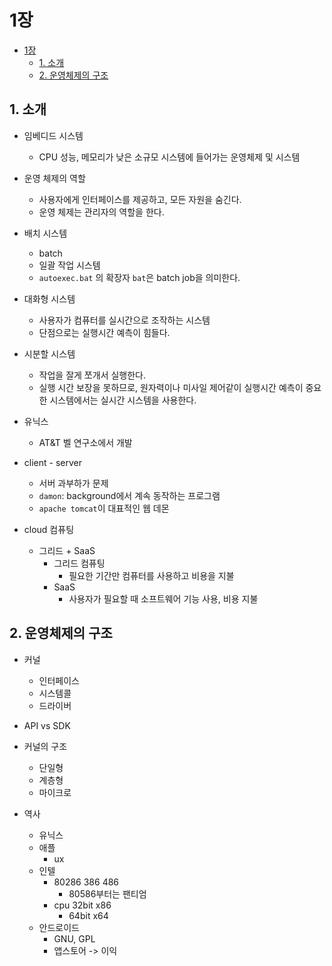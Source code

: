 # 1장

<!-- TOC -->

- [1장](#1장)
  - [1. 소개](#1-소개)
  - [2. 운영체제의 구조](#2-운영체제의-구조)

<!-- /TOC -->

## 1. 소개

* 임베디드 시스템
  * CPU 성능, 메모리가 낮은 소규모 시스템에 들어가는 운영체제 및 시스템

* 운영 체제의 역할
  * 사용자에게 인터페이스를 제공하고, 모든 자원을 숨긴다.
  * 운영 체제는 관리자의 역할을 한다.

* 배치 시스템
  * batch
  * 일괄 작업 시스템
  * `autoexec.bat` 의 확장자 `bat`은 batch job을 의미한다.

* 대화형 시스템
  * 사용자가 컴퓨터를 실시간으로 조작하는 시스템
  * 단점으로는 실행시간 예측이 힘들다.

* 시분할 시스템
  * 작업을 잘게 쪼개서 실행한다.
  * 실행 시간 보장을 못하므로, 원자력이나 미사일 제어같이 실행시간 예측이 중요한 시스템에서는 실시간 시스템을 사용한다.

* 유닉스
  * AT&T 벨 연구소에서 개발

* client - server
  * 서버 과부하가 문제
  * `damon`: background에서 계속 동작하는 프로그램
  * `apache tomcat`이 대표적인 웹 데몬

* cloud 컴퓨팅
  * 그리드 + SaaS
    * 그리드 컴퓨팅
      * 필요한 기간만 컴퓨터를 사용하고 비용을 지불
    * SaaS
      * 사용자가 필요할 때 소프트웨어 기능 사용, 비용 지불

## 2. 운영체제의 구조

* 커널
  * 인터페이스
  * 시스템콜
  * 드라이버

* API vs SDK

* 커널의 구조
  * 단일형
  * 계층형
  * 마이크로

* 역사
  * 유닉스
  * 애플
    * ux
  * 인텔
    * 80286 386 486
      * 80586부터는 팬티엄
    * cpu 32bit x86
      * 64bit x64
  * 안드로이드
    * GNU, GPL
    * 앱스토어 -> 이익